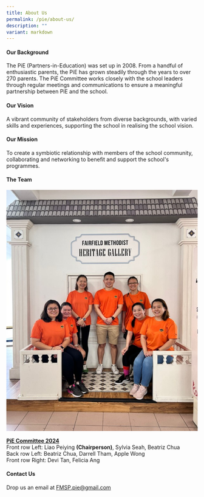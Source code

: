 ```yaml
---
title: About Us
permalink: /pie/about-us/
description: ""
variant: markdown
---
```

<h4><strong>Our Background</strong></h4>

<p>The PiE (Partners-in-Education) was set up in 2008. From a handful of enthusiastic parents, the PiE has grown steadily through the years to over 270 parents. The PiE Committee works closely with the school leaders through regular meetings and communications to ensure a&nbsp;meaningful partnership between PiE and the school.</p>

<h4><strong>Our Vision</strong></h4>

<p>A vibrant community of stakeholders from diverse backgrounds, with varied skills and experiences, supporting the school in realising the school vision.</p>

<h4><strong> Our Mission</strong></h4>

<p>To create a symbiotic relationship with members of the school community, collaborating and networking to benefit and support the school's programmes.</p>

<h4><strong>The Team</strong></h4>

![](/images/2024/PIE_24_1.jpg)

<p><u><b>PiE Committee 2024</b></u>
<br>Front row Left: Liao Peiying <b>(Chairperson)</b>, Sylvia Seah, Beatriz Chua
<br>Back row Left:  Beatriz Chua, Darrell Tham, Apple Wong
<br>Front row Right: Devi Tan, Felicia Ang

</p><h4><strong>Contact Us</strong></h4>

<p>Drop us an email at&nbsp;<a href="mailto:FMSP.pie@gmail.com">FMSP.pie@gmail.com</a></p>